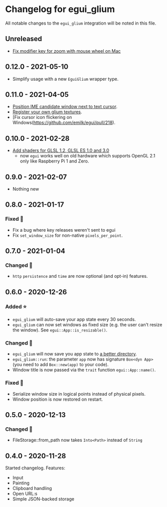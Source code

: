 # Changelog for egui_glium

All notable changes to the `egui_glium` integration will be noted in this file.


## Unreleased

* [Fix modifier key for zoom with mouse wheel on Mac](https://github.com/emilk/egui/issues/401)

## 0.12.0 - 2021-05-10

* Simplify usage with a new `EguiGlium` wrapper type.


## 0.11.0 - 2021-04-05
* [Position IME candidate window next to text cursor](https://github.com/emilk/egui/pull/258).
* [Register your own glium textures](https://github.com/emilk/egui/pull/226).
* [Fix cursor icon flickering on Windows(https://github.com/emilk/egui/pull/218).


## 0.10.0 - 2021-02-28
* [Add shaders for GLSL 1.2, GLSL ES 1.0 and 3.0](https://github.com/emilk/egui/pull/187)
  - now `egui` works well on old hardware which supports OpenGL 2.1 only like Raspberry Pi 1 and Zero.


## 0.9.0 - 2021-02-07
* Nothing new


## 0.8.0 - 2021-01-17
### Fixed 🐛

* Fix a bug where key releases weren't sent to egui
* Fix `set_window_size` for non-native `pixels_per_point`.


## 0.7.0 - 2021-01-04
### Changed 🔧
* `http` `persistence` and `time` are now optional (and opt-in) features.


## 0.6.0 - 2020-12-26
### Added ⭐
* `egui_glium` will auto-save your app state every 30 seconds.
* `egui_glium` can now set windows as fixed size (e.g. the user can't resize the window). See `egui::App::is_resizable()`.

### Changed 🔧
* `egui_glium` will now save you app state to [a better directory](https://docs.rs/directories-next/2.0.0/directories_next/struct.ProjectDirs.html#method.data_dir).
* `egui_glium::run`: the parameter `app` now has signature `Box<dyn App>` (you need to add `Box::new(app)` to your code).
* Window title is now passed via the `trait` function `egui::App::name()`.

### Fixed 🐛
* Serialize window size in logical points instead of physical pixels.
* Window position is now restored on restart.


## 0.5.0 - 2020-12-13
### Changed 🔧
* FileStorage::from_path now takes `Into<Path>` instead of `String`


## 0.4.0 - 2020-11-28
Started changelog. Features:

* Input
* Painting
* Clipboard handling
* Open URL:s
* Simple JSON-backed storage
